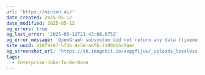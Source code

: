 ```yaml
---
url: 'https://minion.ai/'
date_created: 2025-05-12
date_modified: 2025-05-12
og_errors: true
og_last_error: '2025-05-12T21:43:08.675Z'
og_error_message: 'OpenGraph subsystem did not return any data (timeout or crash).'
site_uuid: 210f92e7-5f2b-4c58-a6fb-7189b55c9aec
og_screenshot_url: 'https://ik.imagekit.io/xvpgfijuw/_uploads_lossless_screenshots_20250527_Minion_AI_og_screenshot.jpeg'
tags:
  - Enterprise-Jobs-To-Be-Done
---
```


